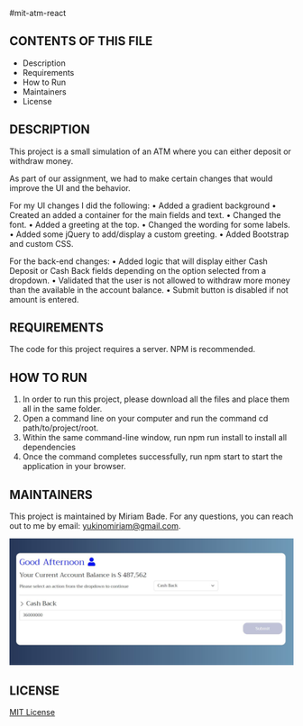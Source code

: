 #mit-atm-react

CONTENTS OF THIS FILE
---------------------

 * Description
 * Requirements
 * How to Run
 * Maintainers
 * License
 
 DESCRIPTION
------------
This project is a small simulation of an ATM where you can either deposit or withdraw money.

As part of our assignment, we had to make certain changes that would improve the UI and the behavior.

For my UI changes I did the following:
•	Added a gradient background
•	Created an added a container for the main fields and text.
•	Changed the font.
•	Added a greeting at the top.
•	Changed the wording for some labels.
•	Added some jQuery to add/display a custom greeting.
•	Added Bootstrap and custom CSS.

For the back-end changes:
•	Added logic that will display either Cash Deposit or Cash Back fields depending on the option selected from a dropdown.
•	Validated that the user is not allowed to withdraw more money than the available in the account balance.
•	Submit button is disabled if not amount is entered.


REQUIREMENTS
------------
The code for this project requires a server. NPM is recommended.

HOW TO RUN
------------
1. In order to run this project, please download all the files and place them all in the same folder. 
2. Open a command line on your computer and run the command cd path/to/project/root.
3. Within the same command-line window, run npm run install to install all dependencies
4. Once the command completes successfully, run npm start to start the application in your browser.


MAINTAINERS
------------
This project is maintained by Miriam Bade.
For any questions, you can reach out to me by email: yukinomiriam@gmail.com.

![alt text](https://github.com/yukinomiriam/mit-atm-react/blob/main/atm.JPG)

LICENSE
------------
[MIT License](https://github.com/yukinomiriam/mit-atm-react/blob/main/LICENSE)